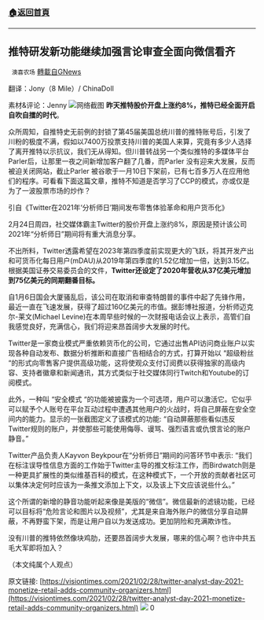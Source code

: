 ###  [:house:返回首頁](https://github.com/ourhimalayas/txt)
---

## 推特研发新功能继续加强言论审查全面向微信看齐
` 澳喜农场` [轉載自GNews](https://gnews.org/zh-hans/939124/)

翻译：Jony（8 Mile）/ ChinaDoll

素材&评论：Jenny
![]()![](https://gnews.org/wp-content/uploads/2021/02/IMG_8231.jpg)网络截图
**昨天推特股价开盘上涨约8%，推特已经全面开启自吹自擂的时代**。

众所周知，自推特史无前例的封锁了第45届美国总统川普的推特账号后，引发了川粉的极度不满，假如以7400万投票支持川普的美国人来算，究竟有多少人选择了离开推特以示抗议，我们无从得知。但川普转战另一个类似推特的多媒体平台Parler后，让那里一夜之间新增加客户翻了几番，而Parler 没有迎来大发展，反而被迫关闭网站，截止Parler 被谷歌于一月10日下架前，已有七百多万人在应用他们的程序。可看看下面这篇文章，推特不知道是否学习了CCP的模式，亦或仅是为了一波股票市场的炒作？

引自《Twitter在2021年‘分析师日’期间发布零售体验革命和用户货币化》

2月24日周四，社交媒体霸主Twitter的股价开盘上涨约8%，原因是预计该公司2021年“分析师日”期间将有重大消息分享。

不出所料，Twitter透露希望在2023年第四季度前实现更大的飞跃，将其开发产出和可货币化每日用户(mDAU)从2019年第四季度的1.52亿增加一倍，达到3.15亿。根据美国证券交易委员会的文件，**Twitter还设定了2020年营收从37亿美元增加到75亿美元的同期翻番目标。**

自1月6日国会大厦骚乱后，该公司在取消和审查特朗普的事件中起了先锋作用，最近一直在飞速发展，获得了超过160亿美元的市值。据彭博社报道，分析师迈克尔-莱文(Michael Levine)在本周早些时候的一次财报电话会议上表示，高管们自我感觉良好，充满信心，我们将迎来昂首阔步大发展的时代。

Twitter是一家商业模式严重依赖货币化的公司，它通过出售API访问商业账户以实现各种自动发布、数据分析推断和直接广告相结合的方式，打算开始以 “超级粉丝 “的形式向零售客户提供高级功能，这将使观众支付订阅费以获得独家的高级内容、支持者徽章和新闻通讯，其方式类似于社交媒体同行Twitch和Youtube的订阅模式。

此外，一种叫 “安全模式 “的功能被披露为一个可选项，用户可以激活它。它似乎可以赋予个人账号在平台互动过程中遭遇其他用户的火战时，将自己屏蔽在安全空间内的能力。显示的一张截图定义了该模式的功能: “自动屏蔽那些看似违反Twitter规则的账户，并使那些可能使用侮辱、谩骂、强烈语言或仇恨言论的账户静音。”

Twitter产品负责人Kayvon Beykpour在“分析师日”期间的问答环节中表示: “我们在标注误导性信息方面的工作始于Twitter主导的推文标注工作，而Birdwatch则是一种更具扩展性的类似维基百科的模式，在这种模式下，一个开放的贡献者社区可以集体决定何时应该为一条推文添加上下文，以及该上下文应该说些什么。”

这个所谓的新增的静音功能听起来像是美版的“微信”。微信最新的滤镜功能，已经可以目标将“危险言论和图片以及视频”，尤其是来自海外账户的微信分享自动屏蔽，不再野蛮下架，而是让用户自以为发送成功。更加阴险和充满欺诈性。

没有川普的推特依然像块鸡肋，还要昂首阔步大发展，哪来的信心啊？也许中共五毛大军即将加入？

（本文纯属个人观点）

原文链接: [https://visiontimes.com/2021/02/28/twitter-analyst-day-2021-monetize-retail-adds-community-organizers.html](https://visiontimes.com/2021/02/28/twitter-analyst-day-2021-monetize-retail-adds-community-organizers.html)
![]()![](https://gnews.org/wp-content/uploads/2021/02/澳喜图标2-6.jpg)
0
